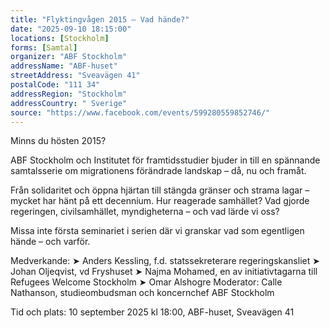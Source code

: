```yaml
---
title: "Flyktingvågen 2015 – Vad hände?"
date: "2025-09-10 18:15:00"
locations: [Stockholm]
forms: [Samtal]
organizer: "ABF Stockholm"
addressName: "ABF-huset"
streetAddress: "Sveavägen 41"
postalCode: "111 34"
addressRegion: "Stockholm"
addressCountry: " Sverige"
source: "https://www.facebook.com/events/599280559852746/"
---
```

Minns du hösten 2015?

ABF Stockholm och Institutet för framtidsstudier bjuder in till en spännande samtalsserie om migrationens förändrade landskap – då, nu och framåt.

Från solidaritet och öppna hjärtan till stängda gränser och strama lagar – mycket har hänt på ett decennium.
Hur reagerade samhället? Vad gjorde regeringen, civilsamhället, myndigheterna – och vad lärde vi oss?

Missa inte första seminariet i serien där vi granskar vad som egentligen hände – och varför.

Medverkande:
➤ Anders Kessling, f.d. statssekreterare regeringskansliet
➤ Johan Oljeqvist, vd Fryshuset
➤ Najma Mohamed, en av initiativtagarna till Refugees Welcome Stockholm
➤ Omar Alshogre
Moderator: Calle Nathanson, studieombudsman och koncernchef ABF Stockholm

Tid och plats: 10 september 2025 kl 18:00, ABF-huset, Sveavägen 41
